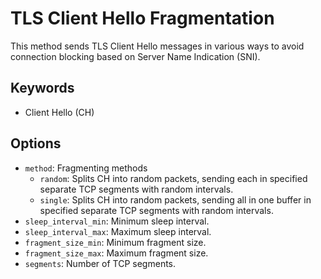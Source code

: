 # TLS Client Hello Fragmentation

This method sends TLS Client Hello messages in various ways to avoid connection blocking based on Server Name Indication (SNI).

## Keywords

- Client Hello (CH)

## Options

- `method`: Fragmenting methods
  - `random`: Splits CH into random packets, sending each in specified separate TCP segments with random intervals.
  - `single`: Splits CH into random packets, sending all in one buffer in specified separate TCP segments with random intervals.
- `sleep_interval_min`: Minimum sleep interval.
- `sleep_interval_max`: Maximum sleep interval.
- `fragment_size_min`: Minimum fragment size.
- `fragment_size_max`: Maximum fragment size.
- `segments`: Number of TCP segments.
